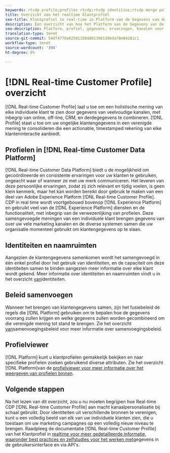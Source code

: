 ```yaml
---
keywords: rtcdp profile;profiles rtcdp;rtcdp identities;rtcdp merge policies;real-time customer profile
title: Overzicht van het realtime klantprofiel
seo-title: Klantprofiel in real-time in Platform van de Gegevens van de Klant in real-time
description: Een overzicht van hoe het Platform van de Gegevens van de Klant in real time u toelaat om gecoördineerde, verenigbare, relevante ervaringen voor uw klanten te drijven gebruikend de Profielen van de Klant in real time.
seo-description: Platform, profiel, gegevens, ervaringen, kanalen voor klantgegevens in realtime
translation-type: tm+mt
source-git-commit: 54df4778a025811504801306120bda78e04281c1
workflow-type: tm+mt
source-wordcount: '394'
ht-degree: 0%

---
```



# [!DNL Real-time Customer Profile] overzicht

[!DNL Real-time Customer Profile] laat u toe om een holistische mening van elke individuele klant te zien door gegevens van veelvoudige kanalen, met inbegrip van online, off-line, CRM, en derdegegevens te combineren. [!DNL Profile] staat u toe om uw ongelijke klantengegevens in een verenigde mening te consolideren die een actionable, timestamped rekening van elke klanteninteractie aanbiedt.

## Profielen in [!DNL Real-time Customer Data Platform]

[!DNL Real-time Customer Data Platform] biedt u de mogelijkheid om gecoördineerde en consistente ervaringen voor uw klanten te gebruiken, ongeacht waar of wanneer ze met uw merk communiceren. Het leveren van deze persoonlijke ervaringen, zodat zij zich relevant en tijdig voelen, is geen klein kenmerk, maar het kan worden bereikt door gebruik te maken van een deel van Adobe Experience Platform [!DNL Real-time Customer Profile]. CDP in real time wordt voortgebouwd bovenop [!DNL Experience Platform] en gebruikt veel van de [!DNL Experience Platform] diensten en de functionaliteit, met inbegrip van de verwezenlijking van profielen. Deze samengevoegde meningen van een individuele klant brengen gegevens van over uw vele marketing kanalen en de diverse systemen samen die uw organisatie momenteel gebruikt om klantengegevens op te slaan.

## Identiteiten en naamruimten

Aangezien de klantengegevens samenkomen wordt het samengevoegd in één enkel profiel door het gebruik van identiteiten, en de capaciteit om deze identiteiten samen te binden aangezien meer informatie over elke klant wordt gekend. Meer informatie over identiteiten en naamruimten vindt u in het overzicht [van](/help/rtcdp/profile/identities-overview.md)identiteiten.

## Beleid samenvoegen

Wanneer het brengen van klantengegevens samen, zijn het fusiebeleid de regels die [!DNL Platform] gebruiken om te bepalen hoe de gegevens voorrang zullen krijgen en welke gegevens zullen worden gecombineerd om die verenigde mening tot stand te brengen. Zie het overzicht [van](/help/rtcdp/profile/merge-policies.md)samenvoegingsbeleid voor meer informatie over samenvoegingsbeleid.

## Profielviewer

[!DNL Platform] kunt u klantprofielen gemakkelijk bekijken en naar specifieke profielen zoeken gebruikend diverse attributen. Zie het overzicht [!DNL Platform]van de [profielviewer voor meer informatie over het weergeven van profielen binnen](/help/rtcdp/profile/profile-viewer.md).

## Volgende stappen

Na het lezen van dit overzicht, zou u nu moeten begrijpen hoe Real-time CDP [!DNL Real-time Customer Profile] aan macht kanaalpersonalisatie bij schaal gebruikt. Door identiteiten uit verschillende bronnen te verenigen, kunt u een volledig beeld van elk van uw individuele klanten zien, die u toestaan om uw marketing campagnes op een volledig nieuw niveau te brengen. Raadpleeg de documentatie [!DNL Real-time Customer Profile] van het Klantprofiel in [realtime voor meer gedetailleerde informatie, waaronder best practices en zelfstudies voor het werken met](../../profile/home.md)gegevens in de gebruikersinterface en via API&#39;s.